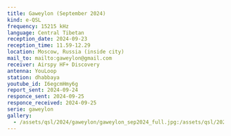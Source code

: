 ```yaml
---
title: Gaweylon (September 2024)
kind: e-QSL
frequency: 15215 kHz
language: Central Tibetan
reception_date: 2024-09-23
reception_time: 11.59-12.29
location: Moscow, Russia (inside city)
mail_to: mailto:gaweylon@gmail.com
receiver: Airspy HF+ Discovery
antenna: YouLoop
station: dhabbaya
youtube_id: I6egcmHmy6g
report_sent: 2024-09-24
responce_sent: 2024-09-25
responce_received: 2024-09-25
serie: gaweylon
gallery:
  - /assets/qsl/2024/gaweylon/gaweylon_sep2024_full.jpg:/assets/qsl/2024/gaweylon/gaweylon_sep2024_small.jpg
---
```

